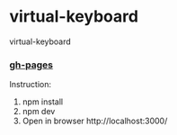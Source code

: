 # virtual-keyboard
virtual-keyboard
### [gh-pages](https://nataliak96.github.io/virtual-keyboard/dist/index.html)

Instruction:

1. npm install
1. npm dev
1. Open in browser http://localhost:3000/
